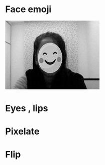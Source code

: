 # Face emoji
<img src='https://github.com/Parisa-Bagherzadeh/Image_processing/blob/main/Assignment23/Result/face_emoji.png' width='300'>

# Eyes , lips

# Pixelate

# Flip
